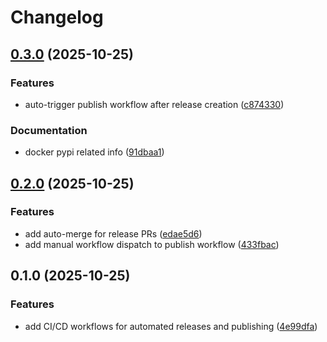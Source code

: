 # Changelog

## [0.3.0](https://github.com/BlueConfetti/lumarr/compare/v0.2.0...v0.3.0) (2025-10-25)


### Features

* auto-trigger publish workflow after release creation ([c874330](https://github.com/BlueConfetti/lumarr/commit/c874330dd744f3b93e595521e8ae5dda6106376a))


### Documentation

* docker pypi related info ([91dbaa1](https://github.com/BlueConfetti/lumarr/commit/91dbaa18d82d1ffd61dc426edad7f55bb480f6c0))

## [0.2.0](https://github.com/BlueConfetti/lumarr/compare/v0.1.0...v0.2.0) (2025-10-25)


### Features

* add auto-merge for release PRs ([edae5d6](https://github.com/BlueConfetti/lumarr/commit/edae5d686027cfee7163f47ce3d9e0ba7ad46fc3))
* add manual workflow dispatch to publish workflow ([433fbac](https://github.com/BlueConfetti/lumarr/commit/433fbacff1b8529ebb5930179518b175d9bcc62a))

## 0.1.0 (2025-10-25)


### Features

* add CI/CD workflows for automated releases and publishing ([4e99dfa](https://github.com/BlueConfetti/lumarr/commit/4e99dfa763dd658ce7b366e6ae596e84c93bbabf))
